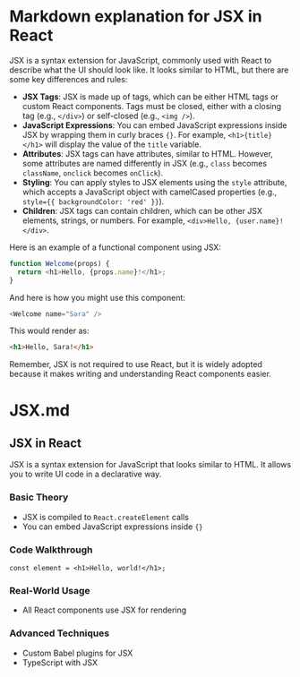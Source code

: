 # Markdown explanation for JSX in React

JSX is a syntax extension for JavaScript, commonly used with React to describe what the UI should look like. It looks similar to HTML, but there are some key differences and rules:

- **JSX Tags**: JSX is made up of tags, which can be either HTML tags or custom React components. Tags must be closed, either with a closing tag (e.g., `</div>`) or self-closed (e.g., `<img />`).
- **JavaScript Expressions**: You can embed JavaScript expressions inside JSX by wrapping them in curly braces `{}`. For example, `<h1>{title}</h1>` will display the value of the `title` variable.
- **Attributes**: JSX tags can have attributes, similar to HTML. However, some attributes are named differently in JSX (e.g., `class` becomes `className`, `onclick` becomes `onClick`).
- **Styling**: You can apply styles to JSX elements using the `style` attribute, which accepts a JavaScript object with camelCased properties (e.g., `style={{ backgroundColor: 'red' }}`).
- **Children**: JSX tags can contain children, which can be other JSX elements, strings, or numbers. For example, `<div>Hello, {user.name}!</div>`.

Here is an example of a functional component using JSX:

```javascript
function Welcome(props) {
  return <h1>Hello, {props.name}!</h1>;
}
```

And here is how you might use this component:

```javascript
<Welcome name="Sara" />
```

This would render as:

```html
<h1>Hello, Sara!</h1>
```

Remember, JSX is not required to use React, but it is widely adopted because it makes writing and understanding React components easier.

# JSX.md

## JSX in React

JSX is a syntax extension for JavaScript that looks similar to HTML. It allows you to write UI code in a declarative way.

### Basic Theory
- JSX is compiled to `React.createElement` calls
- You can embed JavaScript expressions inside `{}`

### Code Walkthrough
```
const element = <h1>Hello, world!</h1>;
```

### Real-World Usage
- All React components use JSX for rendering

### Advanced Techniques
- Custom Babel plugins for JSX
- TypeScript with JSX